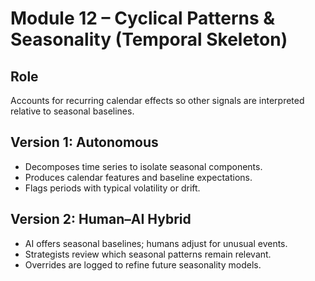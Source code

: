 # Module 12 – Cyclical Patterns & Seasonality (Temporal Skeleton)

## Role
Accounts for recurring calendar effects so other signals are interpreted relative to seasonal baselines.

## Version 1: Autonomous
- Decomposes time series to isolate seasonal components.
- Produces calendar features and baseline expectations.
- Flags periods with typical volatility or drift.

## Version 2: Human–AI Hybrid
- AI offers seasonal baselines; humans adjust for unusual events.
- Strategists review which seasonal patterns remain relevant.
- Overrides are logged to refine future seasonality models.
